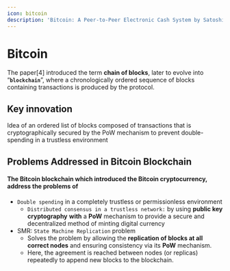```yaml
---
icon: bitcoin
description: 'Bitcoin: A Peer-to-Peer Electronic Cash System by Satoshi Nakamoto [4]'
---
```


# Bitcoin

The paper\[4] introduced the term **chain of blocks**, later to evolve into “**`blockchain`**”, where a chronologically ordered sequence of blocks containing transactions is produced by the protocol.







## Key innovation

Idea of an ordered list of blocks composed of transactions that is cryptographically secured by the PoW mechanism to prevent double-spending in a trustless environment



## Problems Addressed in Bitcoin Blockchain

#### The Bitcoin blockchain which introduced the Bitcoin cryptocurrency, address the problems of&#x20;

* `Double spending` in a completely trustless or permissionless environment
  * `Distributed consensus in a trustless network:` by using **public key cryptography** **with** a **PoW** mechanism to provide a secure and decentralized method of minting digital currency
* SMR: `State Machine Replication` problem
  * Solves the problem by allowing the **replication of blocks at all correct nodes** and ensuring consistency via its **PoW** mechanism.&#x20;
  * Here, the agreement is reached between nodes (or replicas) repeatedly to append new blocks to the blockchain.

